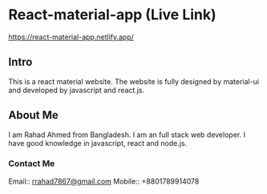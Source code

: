 # React-material-app (Live Link)
https://react-material-app.netlify.app/

## Intro
This is a react material website. The website is fully designed by material-ui and developed by javascript and react.js.

## About Me
I am Rahad Ahmed from Bangladesh. I am an full stack web developer. I have good knowledge in javascript, react and node.js.

### Contact Me
Email:: rrahad7867@gmail.com
Mobile:: +8801789914078

